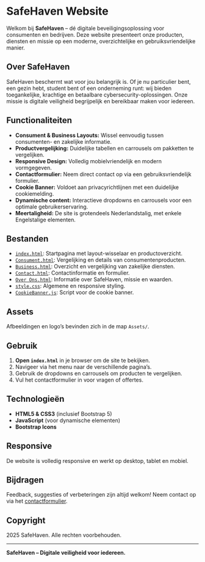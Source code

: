 # SafeHaven Website

Welkom bij **SafeHaven** – dé digitale beveiligingsoplossing voor consumenten en bedrijven. Deze website presenteert onze producten, diensten en missie op een moderne, overzichtelijke en gebruiksvriendelijke manier.

## Over SafeHaven

SafeHaven beschermt wat voor jou belangrijk is. Of je nu particulier bent, een gezin hebt, student bent of een onderneming runt: wij bieden toegankelijke, krachtige en betaalbare cybersecurity-oplossingen. Onze missie is digitale veiligheid begrijpelijk en bereikbaar maken voor iedereen.

## Functionaliteiten

- **Consument & Business Layouts:** Wissel eenvoudig tussen consumenten- en zakelijke informatie.
- **Productvergelijking:** Duidelijke tabellen en carrousels om pakketten te vergelijken.
- **Responsive Design:** Volledig mobielvriendelijk en modern vormgegeven.
- **Contactformulier:** Neem direct contact op via een gebruiksvriendelijk formulier.
- **Cookie Banner:** Voldoet aan privacyrichtlijnen met een duidelijke cookiemelding.
- **Dynamische content:** Interactieve dropdowns en carrousels voor een optimale gebruikerservaring.
- **Meertaligheid:** De site is grotendeels Nederlandstalig, met enkele Engelstalige elementen.

## Bestanden

- [`index.html`](index.html): Startpagina met layout-wisselaar en productoverzicht.
- [`Consument.html`](Consument.html): Vergelijking en details van consumentenproducten.
- [`Business.html`](Business.html): Overzicht en vergelijking van zakelijke diensten.
- [`Contact.html`](Contact.html): Contactinformatie en formulier.
- [`Over Ons.html`](Over%20Ons.html): Informatie over SafeHaven, missie en waarden.
- [`style.css`](style.css): Algemene en responsive styling.
- [`CookieBanner.js`](CookieBanner.js): Script voor de cookie banner.

## Assets

Afbeeldingen en logo’s bevinden zich in de map `Assets/`.

## Gebruik

1. **Open `index.html`** in je browser om de site te bekijken.
2. Navigeer via het menu naar de verschillende pagina’s.
3. Gebruik de dropdowns en carrousels om producten te vergelijken.
4. Vul het contactformulier in voor vragen of offertes.

## Technologieën

- **HTML5 & CSS3** (inclusief Bootstrap 5)
- **JavaScript** (voor dynamische elementen)
- **Bootstrap Icons**

## Responsive

De website is volledig responsive en werkt op desktop, tablet en mobiel.

## Bijdragen

Feedback, suggesties of verbeteringen zijn altijd welkom! Neem contact op via het [contactformulier](Contact.html).

## Copyright

2025 SafeHaven. Alle rechten voorbehouden.

---

**SafeHaven – Digitale veiligheid voor iedereen.**
